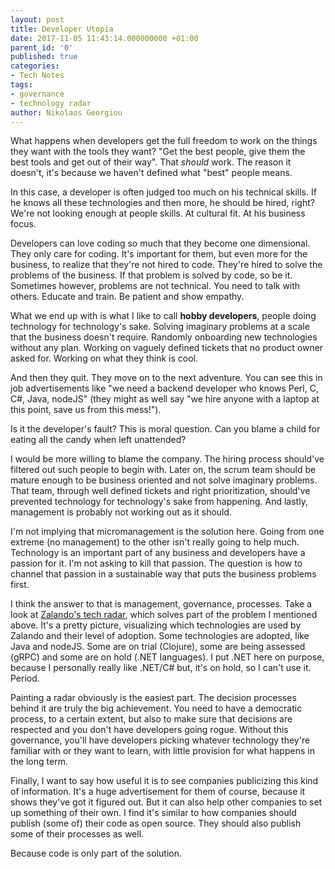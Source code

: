 ```yaml
---
layout: post
title: Developer Utopia
date: 2017-11-05 11:43:14.000000000 +01:00
parent_id: '0'
published: true
categories:
- Tech Notes
tags:
- governance
- technology radar
author: Nikolaos Georgiou
---
```


What happens when developers get the full freedom to work on the things they want with the tools they want? "Get the best people, give them the best tools and get out of their way". That <em>should</em> work. The reason it doesn't, it's because we haven't defined what "best" people means.<!--more-->

In this case, a developer is often judged too much on his technical skills. If he knows all these technologies and then more, he should be hired, right? We're not looking enough at people skills. At cultural fit. At his business focus.

Developers can love coding so much that they become one dimensional. They only care for coding. It's important for them, but even more for the business, to realize that they're not hired to code. They're hired to solve the problems of the business. If that problem is solved by code, so be it. Sometimes however, problems are not technical. You need to talk with others. Educate and train. Be patient and show empathy.

What we end up with is what I like to call <strong>hobby developers</strong>, people doing technology for technology's sake. Solving imaginary problems at a scale that the business doesn't require. Randomly onboarding new technologies without any plan. Working on vaguely defined tickets that no product owner asked for. Working on what they think is cool.

And then they quit. They move on to the next adventure. You can see this in job advertisements like "we need a backend developer who knows Perl, C, C#, Java, nodeJS" (they might as well say "we hire anyone with a laptop at this point, save us from this mess!").

Is it the developer's fault? This is moral question. Can you blame a child for eating all the candy when left unattended?

I would be more willing to blame the company. The hiring process should've filtered out such people to begin with. Later on, the scrum team should be mature enough to be business oriented and not solve imaginary problems. That team, through well defined tickets and right prioritization, should've prevented technology for technology's sake from happening. And lastly, management is probably not working out as it should.

I'm not implying that micromanagement is the solution here. Going from one extreme (no management) to the other isn't really going to help much. Technology is an important part of any business and developers have a passion for it. I'm not asking to kill that passion. The question is how to channel that passion in a sustainable way that puts the business problems first.

I think the answer to that is management, governance, processes. Take a look at <a href="https://zalando.github.io/tech-radar/" target="_blank" rel="noopener">Zalando's tech radar</a>, which solves part of the problem I mentioned above. It's a pretty picture, visualizing which technologies are used by Zalando and their level of adoption. Some technologies are adopted, like Java and nodeJS. Some are on trial (Clojure), some are being assessed (gRPC) and some are on hold (.NET languages). I put .NET here on purpose, because I personally really like .NET/C# but, it's on hold, so I can't use it. Period.

Painting a radar obviously is the easiest part. The decision processes behind it are truly the big achievement. You need to have a democratic process, to a certain extent, but also to make sure that decisions are respected and you don't have developers going rogue. Without this governance, you'll have developers picking whatever technology they're familiar with or they want to learn, with little provision for what happens in the long term.

Finally, I want to say how useful it is to see companies publicizing this kind of information. It's a huge advertisement for them of course, because it shows they've got it figured out. But it can also help other companies to set up something of their own. I find it's similar to how companies should publish (some of) their code as open source. They should also publish some of their processes as well.

Because code is only part of the solution.

